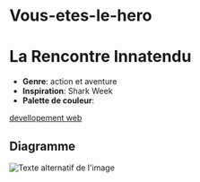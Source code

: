# Vous-etes-le-hero
# La Rencontre Innatendu

- **Genre**: action et aventure
- **Inspiration**: Shark Week
- **Palette de couleur**:

[devellopement web](desjardins_jolyanne_PS1_582-324MO/index.html)
## Diagramme

![Texte alternatif de l'image](desjardins_jolyanne_PS1_582-324MO/desjardins)
